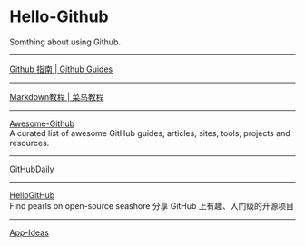 # Hello-Github
Somthing about using Github.
***
[Github 指南 | Github Guides](https://guides.github.com/)  
***
[Markdown教程 | 菜鸟教程](https://www.runoob.com/markdown/md-tutorial.html)
***
[Awesome-Github](https://github.com/AntBranch/awesome-github)  
A curated list of awesome GitHub guides, articles, sites, tools, projects and resources. 
***
[GitHubDaily](https://github.com/GitHubDaily/GitHubDaily)    
***
[HelloGitHub](https://github.com/521xueweihan/HelloGitHub)    
Find pearls on open-source seashore 分享 GitHub 上有趣、入门级的开源项目
***
[App-Ideas](https://github.com/florinpop17/app-ideas)
